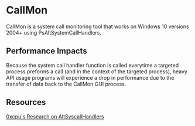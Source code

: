 # CallMon
CallMon is a system call monitoring tool that works on Windows 10 versions 2004+ using PsAltSystemCallHandlers. 

## Performance Impacts
Because the system call handler function is called everytime a targeted process preforms a call (and in the context of the targeted process), heavy API usage programs will experience a drop in performance due to the transfer of data back to the CallMon GUI process.


## Resources
[0xcpu's Research on AltSyscallHandlers](https://github.com/0xcpu/WinAltSyscallHandler)
